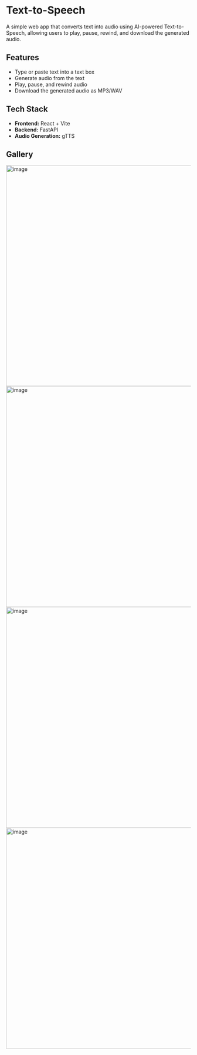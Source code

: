 # Text-to-Speech

A simple web app that converts text into audio using AI-powered Text-to-Speech, allowing users to play, pause, rewind, and download the generated audio.

## Features

- Type or paste text into a text box
- Generate audio from the text
- Play, pause, and rewind audio
- Download the generated audio as MP3/WAV

## Tech Stack

- **Frontend:** React + Vite
- **Backend:** FastAPI
- **Audio Generation:** gTTS

## Gallery

<img width="700" height="600" alt="image" src="https://github.com/user-attachments/assets/9410d52c-457c-43b3-aa21-b329c69f6ae0" />

<img width="700" height="600" alt="image" src="https://github.com/user-attachments/assets/0e731e23-5430-418a-ac12-de1b61084aa1" />


<img width="700" height="600" alt="image" src="https://github.com/user-attachments/assets/baca52f0-ac6d-40cc-aa55-a3c845dc9478" />

<img width="700" height="600" alt="image" src="https://github.com/user-attachments/assets/ac610a4b-e345-48c8-8e96-50f0554212dc" />
